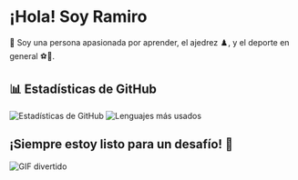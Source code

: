 # ¡Hola! Soy Ramiro

👋 Soy una persona apasionada por aprender, el ajedrez ♟️, y el deporte en general ⚽🏀.

## 📊 Estadísticas de GitHub

  ![Estadísticas de GitHub](https://github-profile-summary-cards.vercel.app/api/cards/profile-details?username=RamLuppi&theme=github)
  ![Lenguajes más usados](https://github-profile-summary-cards.vercel.app/api/cards/repos-per-language?username=RamLuppi&theme=github)


## ¡Siempre estoy listo para un desafío! 🚚
![GIF divertido](https://media.tenor.com/9AhA9h8JP6oAAAAM/cat-chess.gif)
